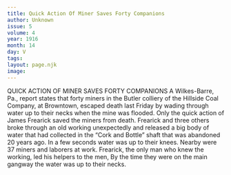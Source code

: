 ```yaml
---
title: Quick Action Of Miner Saves Forty Companions
author: Unknown
issue: 5
volume: 4
year: 1916
month: 14
day: V
tags:
layout: page.njk
image:
---
```

QUICK ACTION OF MINER SAVES FORTY COMPANIONS      A Wilkes-Barre, Pa., report states that forty miners in the Butler colliery of the Hillside Coal Company, at Browntown, escaped death last Friday by wading through water up to their necks when the mine was flooded. Only the quick action of James Frearick saved the miners from death.       Frearick and three others broke through an old working unexpectedly and released a big body of water that had collected in the “Cork and Bottle” shaft that was abandoned 20 years ago. In a few seconds water was up to their knees. Nearby were 37 miners and laborers at work. Frearick, the only man who knew the working, led his helpers to the men, By the time they were on the main gangway the water was up to their necks. 

